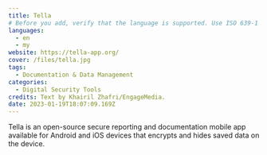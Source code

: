 ```yaml
---
title: Tella
# Before you add, verify that the language is supported. Use ISO 639-1 code only without country code. ms instead of ms_MY. If the source language is English, do not add to the list.
languages:
  - en
  - my
website: https://tella-app.org/
cover: /files/tella.jpg
tags:
  - Documentation & Data Management
categories:
  - Digital Security Tools
credits: Text by Khairil Zhafri/EngageMedia.
date: 2023-01-19T18:07:09.169Z
---
```

Tella is an open-source secure reporting and documentation mobile app available for Android and iOS devices that encrypts and hides saved data on the device.